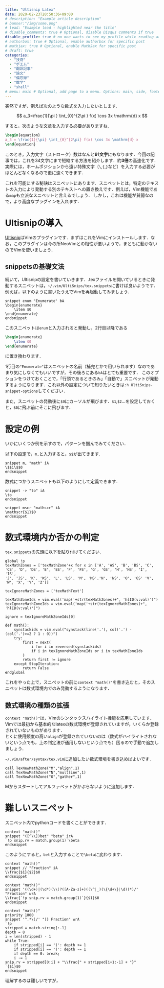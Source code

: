 ```yaml
---
title: "Ultisnip Latex"
date: 2020-02-23T20:50:36+09:00
# description: "Example article description"
# banner:"/img/some.png"
# lead: "Example lead - highlighted near the title"
# disable_comments: true # Optional, disable Disqus comments if true
disable_profile: true # no one wants to see my profile while reading articles
# authorbox: true # Optional, enable authorbox for specific post
# mathjax: true # Optional, enable MathJax for specific post
# draft: true
categories:
  - "技術"
  - "ポエム"
  - "翻訳記事"
  - "論文"
  - "備忘録"
  - "数学"
  - "shell"
# menu: main # Optional, add page to a menu. Options: main, side, footer
---
```



突然ですが，例えば次のような数式を入力したいとします．

$$
a_3=\frac{1}{\pi } \int_{0}^{2\pi } f(x) \cos 3x \mathrm{d} x
$$

すると，次のような文章を入力する必要がありますね．

```example.ltx
\begin{equation}
a_3 = \frac{1}{\pi} \int_{0}^{2\pi} f(x) \cos 3x \mathrm{d} x
\end{equation}
```

このとき，入力文字（ストローク）数はなんと**91文字**にもなります．今回の記事では，これを34文字にまで短縮する方法を紹介します．約**3倍**の高速化です．実際には，ホームポジションから遠い特殊文字（`\`,`{`,`}`など）を入力する必要がほとんどなくなるので更に速くできます．

これを可能にする秘訣はスニペットにあります．スニペットとは，特定のテキストの入力により発動する別のテキストへの置き換えです．例えば，Vim機能である`map`も立派なスニペットと言えるでしょう．
しかし，これは機能が貧弱なので，より高度なプラグインを入れます．

# Ultisnipの導入

[Ultisnip](https://github.com/SirVer/ultisnips)はVimのプラグインです．まずはこれをVimにインストールします．なお，このプラグインは今の所NeoVimとの相性が悪いようで，まともに動かないのでVimを使いましょう．

## snippetsの基礎文法

続いて，Ultisnipの設定を書いていきます．.texファイルを開いているときに発動するスニペットは，`~/.vim/UltiSnips/tex.snippets`に書けば良いようです．
例えば，以下のように書いたうえでVimを再起動してみましょう．

```tex.snippets
snippet enum "Enumerate" bA
\begin{enumerate}
	\item $0
\end{enumerate}
endsnippet
```

このスニペットは`enum`と入力されると発動し，2行目以降である

```snippet.ltx
\begin{enumerate}
	\item $0
\end{enumerate}
```
に置き換わります．

1行目の`"Enumerate"`はスニペットの名前（補完とかで用いられます）なのであまり気にしなくてもいいですが，その後ろにある`bA`はとても重要です．
このオプションをつけておくことで，「行頭であるときのみ」「自動で」スニペットが発動するようになります．これ以外の設定について知りたいときは`:h UltiSnips-snippet-options`してください．

また，スニペットの発動後に`$0`にカーソルが飛びます．`$1`,`$2`...を設定しておくと，`$0`に飛ぶ前にそこに飛びます．

# 設定の例

いかにいくつか例を示すので，パターンを掴んでみてください．

以下の設定で，`m,`と入力すると，`$$`が出てきます．

```tex.snippets
snippet m, "math" iA
\$$1\$$0
endsnippet
```

数式につかうスニペットも以下のようにして定義できます．

```tex.snippets
snippet -> "to" iA
\to 
endsnippet
```

```tex.snippets
snippet mscr "mathscr" iA
\mathscr{$1}$0
endsnippet
```

# 数式環境内か否かの判定
`tex.snippets`の先頭に以下を貼り付けてください．

```tex.snippets
global !p
texMathZones = ['texMathZone'+x for x in ['A', 'AS', 'B', 'BS', 'C',
'CS', 'D', 'DS', 'E', 'ES', 'F', 'FS', 'G', 'GS', 'H', 'HS', 'I', 'IS',
'J', 'JS', 'K', 'KS', 'L', 'LS', 'M', 'MS','N', 'NS', 'O', 'OS' 'V', 'W', 'X', 'Y', 'Z']]

texIgnoreMathZones = ['texMathText']

texMathZoneIds = vim.eval('map('+str(texMathZones)+", 'hlID(v:val)')")
texIgnoreMathZoneIds = vim.eval('map('+str(texIgnoreMathZones)+", 'hlID(v:val)')")

ignore = texIgnoreMathZoneIds[0]

def math():
	synstackids = vim.eval("synstack(line('.'), col('.') - (col('.')>=2 ? 1 : 0))")
	try:
		first = next(
            i for i in reversed(synstackids)
            if i in texIgnoreMathZoneIds or i in texMathZoneIds
        )
		return first != ignore
	except StopIteration:
		return False
endglobal
```

これをやった上で，スニペットの前に`context "math()"`を書き込むと，そのスニペットは数式環境内でのみ発動するようになります．

## 数式環境の種類の拡張
`context "math()"`は，Vimのシンタックスハイライト機能を応用しています．Vimでは最初から基本的なlatexの数式環境が登録されていますが，いくらか登録されていないものがあります．  
とくに使用頻度の高い`align`が登録されていないのは（数式がハイライトされないという点でも，上の判定法が通用しないという点でも）困るので手動で追加しましょう．

`~/.vim/after/syntax/tex.vim`に追加したい数式環境を書き込めばよいです．

```tex.vim
call TexNewMathZone("M","align",1)
call TexNewMathZone("N","multline",1)
call TexNewMathZone("O","gather",1)
```
Mからスタートしてアルファベットがかぶらないように追加します．

# 難しいスニペット

スニペット内でpythonコードを書くことができます．

```tex.snippets
context "math()"
snippet "([^\\])bet" "beta" irA
`!p snip.rv = match.group(1)`\beta 
endsnippet
```

このようにすると，`bet`と入力することで`\beta`に変わります．

```tex.snippets
context "math()"
snippet // "Fraction" iA
\\frac{$1}{$2}$0
endsnippet

context "math()"
snippet '((\d+)|(\d*)(\\)?([A-Za-z]+)((\^|_)(\{\d+\}|\d))*)/' "Fraction" wrA
\\frac{`!p snip.rv = match.group(1)`}{$1}$0
endsnippet

context "math()"
priority 1000
snippet '^.*\)/' "() Fraction" wrA
`!p
stripped = match.string[:-1]
depth = 0
i = len(stripped) - 1
while True:
	if stripped[i] == ')': depth += 1
	if stripped[i] == '(': depth -= 1
	if depth == 0: break;
	i -= 1
snip.rv = stripped[0:i] + "\\frac{" + stripped[i+1:-1] + "}"
`{$1}$0
endsnippet
```

理解するのは難しいですが，

```tex.snippets
```

```tex.snippets
```

```tex.snippets
```
